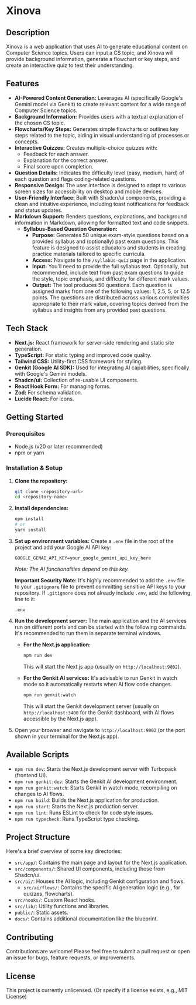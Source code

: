 # Xinova

## Description
Xinova is a web application that uses AI to generate educational content on Computer Science topics. Users can input a CS topic, and Xinova will provide background information, generate a flowchart or key steps, and create an interactive quiz to test their understanding.

## Features
*   **AI-Powered Content Generation:** Leverages AI (specifically Google's Gemini model via Genkit) to create relevant content for a wide range of Computer Science topics.
*   **Background Information:** Provides users with a textual explanation of the chosen CS topic.
*   **Flowcharts/Key Steps:** Generates simple flowcharts or outlines key steps related to the topic, aiding in visual understanding of processes or concepts.
*   **Interactive Quizzes:** Creates multiple-choice quizzes with:
    *   Feedback for each answer.
    *   Explanation for the correct answer.
    *   Final score upon completion.
*   **Question Details:** Indicates the difficulty level (easy, medium, hard) of each question and flags coding-related questions.
*   **Responsive Design:** The user interface is designed to adapt to various screen sizes for accessibility on desktop and mobile devices.
*   **User-Friendly Interface:** Built with Shadcn/ui components, providing a clean and intuitive experience, including toast notifications for feedback and status updates.
*   **Markdown Support:** Renders questions, explanations, and background information in Markdown, allowing for formatted text and code snippets.
    *   **Syllabus-Based Question Generation:** 
        *   **Purpose:** Generates 50 unique exam-style questions based on a provided syllabus and (optionally) past exam questions. This feature is designed to assist educators and students in creating practice materials tailored to specific curricula.
        *   **Access:** Navigate to the `/syllabus-quiz` page in the application.
        *   **Input:** You'll need to provide the full syllabus text. Optionally, but recommended, include text from past exam questions to guide the style, topic emphasis, and difficulty for different mark values.
        *   **Output:** The tool produces 50 questions. Each question is assigned marks from one of the following values: 1, 2.5, 5, or 12.5 points. The questions are distributed across various complexities appropriate to their mark value, covering topics derived from the syllabus and insights from any provided past questions.

## Tech Stack
*   **Next.js:** React framework for server-side rendering and static site generation.
*   **TypeScript:** For static typing and improved code quality.
*   **Tailwind CSS:** Utility-first CSS framework for styling.
*   **Genkit (Google AI SDK):** Used for integrating AI capabilities, specifically with Google's Gemini models.
*   **Shadcn/ui:** Collection of re-usable UI components.
*   **React Hook Form:** For managing forms.
*   **Zod:** For schema validation.
*   **Lucide React:** For icons.

## Getting Started

### Prerequisites
*   Node.js (v20 or later recommended)
*   npm or yarn

### Installation & Setup
1.  **Clone the repository:**
    ```bash
    git clone <repository-url>
    cd <repository-name>
    ```
2.  **Install dependencies:**
    ```bash
    npm install
    # or
    yarn install
    ```
3.  **Set up environment variables:**
    Create a `.env` file in the root of the project and add your Google AI API key:
    ```env
    GOOGLE_GENAI_API_KEY=your_google_gemini_api_key_here
    ```
    *Note: The AI functionalities depend on this key.*

    **Important Security Note:** It's highly recommended to add the `.env` file to your `.gitignore` file to prevent committing sensitive API keys to your repository. If `.gitignore` does not already include `.env`, add the following line to it:
    ```
    .env
    ```

4.  **Run the development server:**
    The main application and the AI services run on different ports and can be started with the following commands. It's recommended to run them in separate terminal windows.

    *   **For the Next.js application:**
        ```bash
        npm run dev
        ```
        This will start the Next.js app (usually on `http://localhost:9002`).

    *   **For the Genkit AI services:**
        It's advisable to run Genkit in watch mode so it automatically restarts when AI flow code changes.
        ```bash
        npm run genkit:watch
        ```
        This will start the Genkit development server (usually on `http://localhost:3400` for the Genkit dashboard, with AI flows accessible by the Next.js app).

5.  Open your browser and navigate to `http://localhost:9002` (or the port shown in your terminal for the Next.js app).

## Available Scripts
*   `npm run dev`: Starts the Next.js development server with Turbopack (frontend UI).
*   `npm run genkit:dev`: Starts the Genkit AI development environment.
*   `npm run genkit:watch`: Starts Genkit in watch mode, recompiling on changes to AI flows.
*   `npm run build`: Builds the Next.js application for production.
*   `npm run start`: Starts the Next.js production server.
*   `npm run lint`: Runs ESLint to check for code style issues.
*   `npm run typecheck`: Runs TypeScript type checking.

## Project Structure
Here's a brief overview of some key directories:
*   `src/app/`: Contains the main page and layout for the Next.js application.
*   `src/components/`: Shared UI components, including those from Shadcn/ui.
*   `src/ai/`: Houses the AI logic, including Genkit configuration and flows.
    *   `src/ai/flows/`: Contains the specific AI generation logic (e.g., for quizzes, flowcharts).
*   `src/hooks/`: Custom React hooks.
*   `src/lib/`: Utility functions and libraries.
*   `public/`: Static assets.
*   `docs/`: Contains additional documentation like the blueprint.

## Contributing
Contributions are welcome! Please feel free to submit a pull request or open an issue for bugs, feature requests, or improvements.

## License
This project is currently unlicensed. (Or specify if a license exists, e.g., MIT License)
